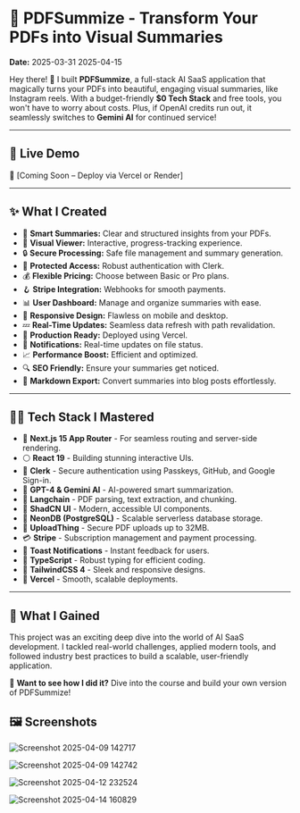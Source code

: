 # 🌟 PDFSummize - Transform Your PDFs into Visual Summaries

**Date:** 2025-03-31
          2025-04-15  

Hey there! 🚀 I built **PDFSummize**, a full-stack AI SaaS application that magically turns your PDFs into beautiful, engaging visual summaries, like Instagram reels. With a budget-friendly **$0 Tech Stack** and free tools, you won't have to worry about costs. Plus, if OpenAI credits run out, it seamlessly switches to **Gemini AI** for continued service!

---
## 🌟 Live Demo

🚀 [Coming Soon – Deploy via Vercel or Render]

---

## ✨ **What I Created**

- 📝 **Smart Summaries:** Clear and structured insights from your PDFs.
- 🎨 **Visual Viewer:** Interactive, progress-tracking experience.
- 🔒 **Secure Processing:** Safe file management and summary generation.
- 🔐 **Protected Access:** Robust authentication with Clerk.
- 💰 **Flexible Pricing:** Choose between Basic or Pro plans.
- 🪝 **Stripe Integration:** Webhooks for smooth payments.
- 📊 **User Dashboard:** Manage and organize summaries with ease.
- 📱 **Responsive Design:** Flawless on mobile and desktop.
- 💤 **Real-Time Updates:** Seamless data refresh with path revalidation.
- 🚀 **Production Ready:** Deployed using Vercel.
- 📢 **Notifications:** Real-time updates on file status.
- 📈 **Performance Boost:** Efficient and optimized.
- 🔍 **SEO Friendly:** Ensure your summaries get noticed.
- 🐂 **Markdown Export:** Convert summaries into blog posts effortlessly.

---

## 🧑‍💻 **Tech Stack I Mastered**

- 🚀 **Next.js 15 App Router** - For seamless routing and server-side rendering.
- ⚪ **React 19** - Building stunning interactive UIs.
- 🔑 **Clerk** - Secure authentication using Passkeys, GitHub, and Google Sign-in.
- 🤖 **GPT-4 & Gemini AI** - AI-powered smart summarization.
- 🧠 **Langchain** - PDF parsing, text extraction, and chunking.
- 🎨 **ShadCN UI** - Modern, accessible UI components.
- 💾 **NeonDB (PostgreSQL)** - Scalable serverless database storage.
- 📄 **UploadThing** - Secure PDF uploads up to 32MB.
- 💳 **Stripe** - Subscription management and payment processing.
- 📢 **Toast Notifications** - Instant feedback for users.
- 💜 **TypeScript** - Robust typing for efficient coding.
- 💅 **TailwindCSS 4** - Sleek and responsive designs.
- 🚀 **Vercel** - Smooth, scalable deployments.

---

## 🎯 **What I Gained**

This project was an exciting deep dive into the world of AI SaaS development. I tackled real-world challenges, applied modern tools, and followed industry best practices to build a scalable, user-friendly application.

🌟 **Want to see how I did it?** Dive into the course and build your own version of PDFSummize!

## 🖼️ Screenshots

![Screenshot 2025-04-09 142717](https://github.com/user-attachments/assets/ff4faeb0-6843-4b86-b7f4-dd5efcbeab00)

![Screenshot 2025-04-09 142742](https://github.com/user-attachments/assets/90fa2819-6dc9-472b-a996-03f550f26a4b)

![Screenshot 2025-04-12 232524](https://github.com/user-attachments/assets/61a97991-7c8f-401b-963e-c9c83b170664)

![Screenshot 2025-04-14 160829](https://github.com/user-attachments/assets/f91d874e-ab0d-49b3-8983-8a79965d3802)

